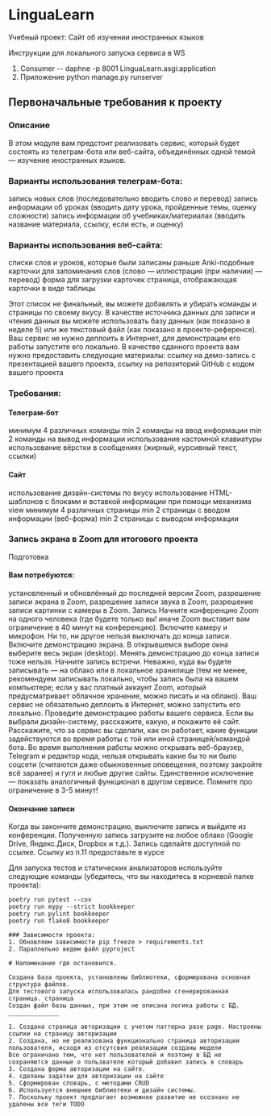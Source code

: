 # LinguaLearn
Учебный проект: Сайт об изучении иностранных языков 

Инструкции для локального запуска сервиса в WS

1. Consumer -- daphne -p 8001 LinguaLearn.asgi:application
2. Приложение  python manage.py runserver

## Первоначальные требования к проекту 

### Описание
В этом модуле вам предстоит реализовать сервис, который будет состоять из телеграм-бота или веб-сайта, объединённых одной темой — изучение иностранных языков.

### Варианты использования телеграм-бота:
запись новых слов (последовательно вводить слово и перевод)
запись информации об уроках (вводить дату урока, пройденные темы, оценку сложности)
запись информации об учебниках/материалах (вводить название материала, ссылку, если есть, и оценку)

### Варианты использования веб-сайта:
списки слов и уроков, которые были записаны раньше
Anki-подобные карточки для запоминания слов (слово — иллюстрация (при наличии) — перевод)
форма для загрузки карточек
страница, отображающая карточки в виде таблицы

Этот список не финальный, вы можете добавлять и убирать команды и страницы по своему вкусу.
В качестве источника данных для записи и чтения данных вы можете использовать базу данных (как показано в неделе 5) или же текстовый файл (как показано в проекте-референсе).
Ваш сервис не нужно деплоить в Интернет, для демонстрации его работы запустите его локально.
В качестве сданного проекта вам нужно предоставить следующие материалы:
ссылку на демо-запись с презентацией вашего проекта,
ссылку на репозиторий GitHub с кодом вашего проекта

### Требования:
#### Телеграм-бот
минимум 4 различных команды
min 2 команды на ввод информации
min 2 команды на вывод информации
использование кастомной клавиатуры
использование вёрстки в сообщениях (жирный, курсивный текст, ссылки)

#### Сайт
использование дизайн-системы по вкусу
использование HTML-шаблонов с блоками и вставкой информации при помощи механизма view
минимум 4 различных страницы
min 2 страницы с вводом информации (веб-форма)
min 2 страницы с выводом информации


### Запись экрана в Zoom для итогового проекта
Подготовка
#### Вам потребуются:
установленный и обновлённый до последней версии Zoom,
разрешение записи экрана в Zoom,
разрешение записи звука в Zoom,
разрешение записи картинки с камеры в Zoom.
Запись
Начните конференцию Zoom на одного человека (где будете только вы! иначе Zoom выставит вам ограничение в 40 минут на конференцию).
Включите камеру и микрофон. Ни то, ни другое нельзя выключать до конца записи.
Включите демонстрацию экрана. В открывшемся выборе окна выберите весь экран (desktop). Менять демонстрацию до конца записи тоже нельзя.
Начните запись встречи. Неважно, куда вы будете записывать — на облако или в локальное хранилище (тем не менее, рекомендуем записывать локально, чтобы запись была на вашем компьютере; если у вас платный аккаунт Zoom, который предусматривает облачное хранение, можно писать и на облако).
Ваш сервис не обязательно деплоить в Интернет, можно запустить его локально.
Проведите демонстрацию работы вашего сервиса. Если вы выбрали дизайн-систему, расскажите, какую, и покажите её сайт. Расскажите, что за сервис вы сделали, как он работает, какие функции задействуются во время работы с той или иной страницей/командой бота.
Во время выполнения работы можно открывать веб-браузер, Telegram и редактор кода, нельзя открывать какие бы то ни было соцсети (считаются даже обыкновенные оповещения, поэтому закройте всё заранее) и гугл и любые другие сайты. Единственное исключение — показать аналогичный функционал в другом сервисе.
Помните про ограничение в 3-5 минут!
#### Окончание записи
Когда вы закончите демонстрацию, выключите запись и выйдите из конференции.
Полученную запись загрузите на любое облако (Google Drive, Яндекс.Диск, Dropbox и т.д.).
Запись сделайте доступной по ссылке.
Ссылку из п.11 предоставьте в курсе

Для запуска тестов и статических анализаторов используйте следующие команды (убедитесь, 
что вы находитесь в корневой папке проекта):
```commandline    № не реализовывалось 
poetry run pytest --cov
poetry run mypy --strict bookkeeper
poetry run pylint bookkeeper
poetry run flake8 bookkeeper

### Зависимости проекта:
1. Обновляем зависимости pip freeze > requirements.txt
2. Параллельно ведем файл pyproject

# Напоминание где остановился. 

Создана база проекта, установлены библиотеки, сформирована основная структура файлов. 
Для тестового запуска использовалась рандобно сгенерированная страница. страница 
Создан файл базы данных, при этом не описана логика работы с БД.
______________
  
1. Создана страница авторизации с учетом паттерна pase page. Настроены ссылки на страницу авторизации
2. Создана, но не реализована функционально страница авторизации пользователя, исходя из отсутсвия реализации созданы модели 
Все ограничано тем, что нет пользователей и поэтому в БД не сохраняются данные о пользвателе который добавил запись в словарь 
3. Создана форма авторизации на сайте. 
4. сделаны задатки для авторизации на сайте 
5. Сформирован словарь, с методами CRUD
6. Используется внешние библиотеки и дизайн системы. 
7. Поскольку проект предлагает возможное развитие не осознано не удалены все теги TODO 



